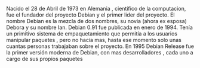Nacido el 28 de Abril de 1973 en Alemania , científico de la computacion, fue el fundador del proyecto Debian y el primer 
lider del proyecto. El nombre Debian es la mezcla de dos nombres, su novia (ahora ex esposa) Debora y su nombre Ian.
Debian 0.91 fue publicada en enero de 1994. Tenía un primitivo sistema de empaquetamiento que permitía a los usuarios 
manipular paquetes , pero no hacía mas, hasta ese momento solo unas cuantas personas trabajaban sobre el proyecto.
En 1995 Debian Release fue la primer versión moderna de Debian, con mas desarrolladores , cada uno a cargo de sus propios
paquetes
